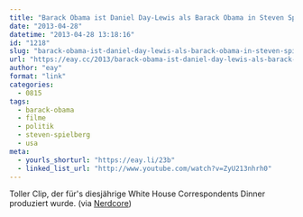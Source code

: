 ```yaml
---
title: "Barack Obama ist Daniel Day-Lewis als Barack Obama in Steven Spielberg's »Obama«"
date: "2013-04-28"
datetime: "2013-04-28 13:18:16"
id: "1218"
slug: "barack-obama-ist-daniel-day-lewis-als-barack-obama-in-steven-spielbergs-obama"
url: "https://eay.cc/2013/barack-obama-ist-daniel-day-lewis-als-barack-obama-in-steven-spielbergs-obama/"
author: "eay"
format: "link"
categories:
  - 0815
tags:
  - barack-obama
  - filme
  - politik
  - steven-spielberg
  - usa
meta:
  - yourls_shorturl: "https://eay.li/23b"
  - linked_list_url: "http://www.youtube.com/watch?v=ZyU213nhrh0"
---
```


Toller Clip, der für's diesjährige White House Correspondents Dinner produziert wurde. (via [Nerdcore](http://www.crackajack.de/2013/04/28/daniel-day-lewis-is-barrack-obama-in-steven-spielbergs-obama/))
